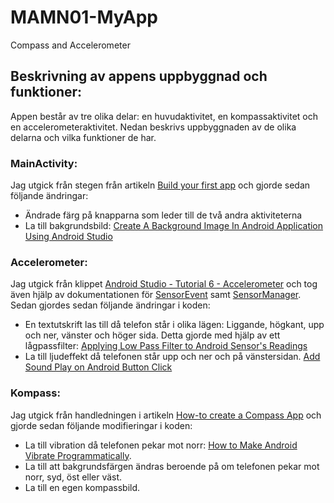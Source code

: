 # MAMN01-MyApp
Compass and Accelerometer
## Beskrivning av appens uppbyggnad och funktioner:
Appen består av tre olika delar: en huvudaktivitet, en kompassaktivitet och en accelerometeraktivitet. Nedan beskrivs uppbyggnaden av de olika delarna och vilka funktioner de har. 
### MainActivity:
Jag utgick från stegen från artikeln [Build your first app](https://developer.android.com/training/basics/firstapp/index.html) och gjorde sedan följande ändringar:
* Ändrade färg på knapparna som leder till de två andra aktiviteterna
* La till bakgrundsbild: [Create A Background Image In Android Application Using Android Studio](https://www.c-sharpcorner.com/blogs/create-a-background-image-in-android-application-using-android-studio)
### Accelerometer:
Jag utgick från klippet [Android Studio - Tutorial 6 - Accelerometer](https://www.youtube.com/watch?v=YrI2pCZC8cc) och tog även hjälp av dokumentationen för  [SensorEvent](https://developer.android.com/reference/android/hardware/SensorEvent.html) samt [SensorManager](https://developer.android.com/reference/android/hardware/SensorManager.html). Sedan gjordes sedan följande ändringar i koden:
* En textutskrift las till då telefon står i olika lägen: Liggande, högkant, upp och ner, vänster och höger sida. Detta gjorde med hjälp av ett lågpassfilter: [Applying Low Pass Filter to Android Sensor's Readings](https://www.built.io/blog/applying-low-pass-filter-to-android-sensor-s-readings)
* La till ljudeffekt då telefonen står upp och ner och på vänstersidan. [Add Sound Play on Android Button Click](https://www.stechies.com/add-sound-play-button-click/)
### Kompass: 
Jag utgick från handledningen i artikeln [How-to create a Compass App](https://www.wlsdevelop.com/index.php/en/blog?option=com_content&view=article&id=38) och gjorde sedan följande  modifieringar i koden:
* La till vibration då telefonen pekar mot norr: [How to Make Android Vibrate Programmatically](https://www.codingdemos.com/android-vibrate-programmatically/).
* La till att bakgrundsfärgen ändras beroende på om telefonen pekar mot norr, syd, öst eller väst. 
* La till en egen kompassbild.

